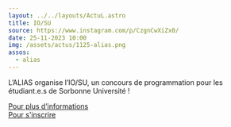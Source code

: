 ```yaml
---
layout: ../../layouts/ActuL.astro
title: IO/SU
source: https://www.instagram.com/p/CzgnCwXiZx0/
date: 25-11-2023 10:00
img: /assets/actus/1125-alias.png
assos:
  - alias
---
```


L’ALIAS organise l’IO/SU, un concours de programmation pour les étudiant.e.s de Sorbonne Université !

[Pour plus d’informations](https://iosu.alias-asso.fr/)  
[Pour s'inscrire](https://docs.google.com/forms/d/e/1FAIpQLSeVDchqJTLOG-PFNct6NCbu4JKqHFguAkFE5w04Zm7Vz-S2AA/viewform)